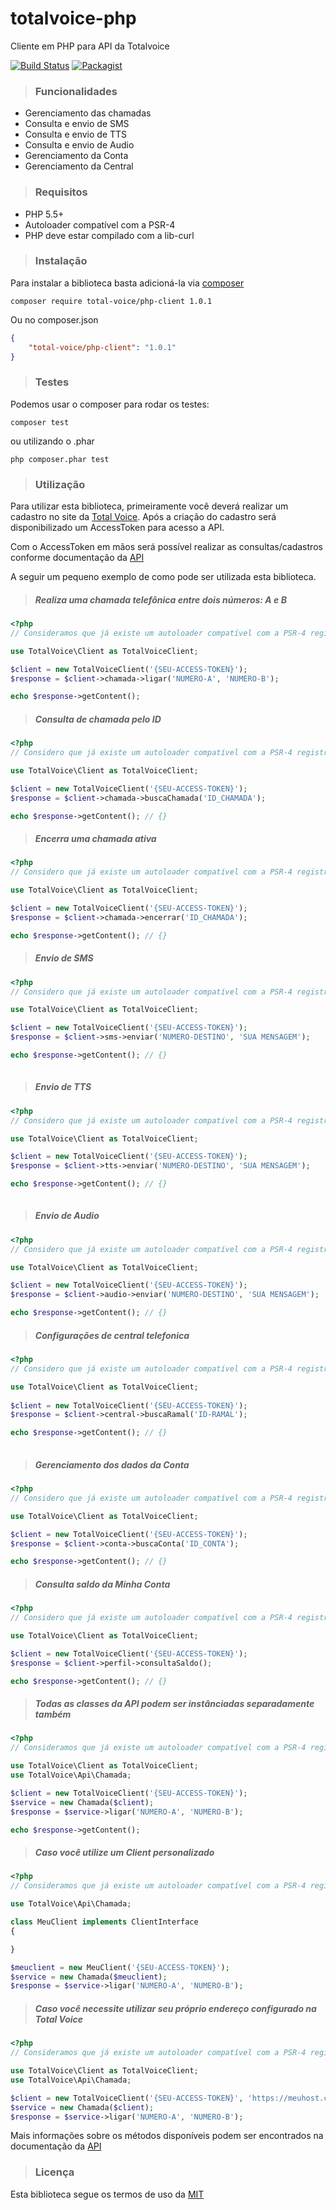 # totalvoice-php
Cliente em PHP para API da Totalvoice

[![Build Status](https://travis-ci.org/totalvoice/totalvoice-php.svg?style=flat-square)](http://travis-ci.org/#!/totalvoice/totalvoice-php)
[![Packagist](https://img.shields.io/packagist/v/total-voice/php-client.svg?style=flat-square)](https://github.com/totalvoice/totalvoice-php)

> ### Funcionalidades

- Gerenciamento das chamadas
- Consulta e envio de SMS
- Consulta e envio de TTS
- Consulta e envio de Audio
- Gerenciamento da Conta
- Gerenciamento da Central

> ### Requisitos

- PHP 5.5+
- Autoloader compatível com a PSR-4
- PHP deve estar compilado com a lib-curl

> ### Instalação

Para instalar a biblioteca basta adicioná-la via [composer](https://getcomposer.org/download/)

```composer
composer require total-voice/php-client 1.0.1
```

Ou no composer.json

```json
{
    "total-voice/php-client": "1.0.1"
}
```

> ### Testes

Podemos usar o composer para rodar os testes:

```composer
composer test
```
ou utilizando o .phar

```composer
php composer.phar test
```

> ### Utilização

Para utilizar esta biblioteca, primeiramente você deverá realizar um cadastro no site da [Total Voice](http://www.totalvoice.com.br).
Após a criação do cadastro será disponibilizado um AccessToken para acesso a API.

Com o AccessToken em mãos será possível realizar as consultas/cadastros conforme documentação da [API](https://api.totalvoice.com.br/doc/#/)

A seguir um pequeno exemplo de como pode ser utilizada esta biblioteca.

> ##### Realiza uma chamada telefônica entre dois números: A e B

```php
<?php
// Consideramos que já existe um autoloader compatível com a PSR-4 registrado

use TotalVoice\Client as TotalVoiceClient;

$client = new TotalVoiceClient('{SEU-ACCESS-TOKEN}');
$response = $client->chamada->ligar('NUMERO-A', 'NUMERO-B');

echo $response->getContent();

```

> ##### Consulta de chamada pelo ID

```php
<?php
// Considero que já existe um autoloader compatível com a PSR-4 registrado

use TotalVoice\Client as TotalVoiceClient;

$client = new TotalVoiceClient('{SEU-ACCESS-TOKEN}');
$response = $client->chamada->buscaChamada('ID_CHAMADA');

echo $response->getContent(); // {}

```


> ##### Encerra uma chamada ativa

```php
<?php
// Considero que já existe um autoloader compatível com a PSR-4 registrado

use TotalVoice\Client as TotalVoiceClient;

$client = new TotalVoiceClient('{SEU-ACCESS-TOKEN}');
$response = $client->chamada->encerrar('ID_CHAMADA');

echo $response->getContent(); // {}

```

> ##### Envio de SMS

```php
<?php
// Considero que já existe um autoloader compatível com a PSR-4 registrado

use TotalVoice\Client as TotalVoiceClient;

$client = new TotalVoiceClient('{SEU-ACCESS-TOKEN}');
$response = $client->sms->enviar('NUMERO-DESTINO', 'SUA MENSAGEM');

echo $response->getContent(); // {}
    
```

> ##### Envio de TTS

```php
<?php
// Considero que já existe um autoloader compatível com a PSR-4 registrado

use TotalVoice\Client as TotalVoiceClient;

$client = new TotalVoiceClient('{SEU-ACCESS-TOKEN}');
$response = $client->tts->enviar('NUMERO-DESTINO', 'SUA MENSAGEM');

echo $response->getContent(); // {}
    
```

> ##### Envio de Audio

```php
<?php
// Considero que já existe um autoloader compatível com a PSR-4 registrado

use TotalVoice\Client as TotalVoiceClient;

$client = new TotalVoiceClient('{SEU-ACCESS-TOKEN}');
$response = $client->audio->enviar('NUMERO-DESTINO', 'SUA MENSAGEM');

echo $response->getContent(); // {}

```

> ##### Configurações de central telefonica

```php
<?php
// Considero que já existe um autoloader compatível com a PSR-4 registrado

use TotalVoice\Client as TotalVoiceClient;
    
$client = new TotalVoiceClient('{SEU-ACCESS-TOKEN}');
$response = $client->central->buscaRamal('ID-RAMAL');

echo $response->getContent(); // {}
    
```

> ##### Gerenciamento dos dados da Conta

```php
<?php
// Considero que já existe um autoloader compatível com a PSR-4 registrado

use TotalVoice\Client as TotalVoiceClient;

$client = new TotalVoiceClient('{SEU-ACCESS-TOKEN}');
$response = $client->conta->buscaConta('ID_CONTA');

echo $response->getContent(); // {}

```

> ##### Consulta saldo da Minha Conta

```php
<?php
// Considero que já existe um autoloader compatível com a PSR-4 registrado

use TotalVoice\Client as TotalVoiceClient;

$client = new TotalVoiceClient('{SEU-ACCESS-TOKEN}');
$response = $client->perfil->consultaSaldo();

echo $response->getContent(); // {}

```

> ##### Todas as classes da API podem ser instânciadas separadamente também

```php
<?php
// Consideramos que já existe um autoloader compatível com a PSR-4 registrado

use TotalVoice\Client as TotalVoiceClient;
use TotalVoice\Api\Chamada;

$client = new TotalVoiceClient('{SEU-ACCESS-TOKEN}');
$service = new Chamada($client);
$response = $service->ligar('NUMERO-A', 'NUMERO-B');

echo $response->getContent();

```

> ##### Caso você utilize um Client personalizado

```php
<?php
// Consideramos que já existe um autoloader compatível com a PSR-4 registrado

use TotalVoice\Api\Chamada;

class MeuClient implements ClientInterface 
{

}

$meuclient = new MeuClient('{SEU-ACCESS-TOKEN}');
$service = new Chamada($meuclient);
$response = $service->ligar('NUMERO-A', 'NUMERO-B');

```

> ##### Caso você necessite utilizar seu próprio endereço configurado na Total Voice

```php
<?php
// Consideramos que já existe um autoloader compatível com a PSR-4 registrado

use TotalVoice\Client as TotalVoiceClient;
use TotalVoice\Api\Chamada;

$client = new TotalVoiceClient('{SEU-ACCESS-TOKEN}', 'https://meuhost.com.br');
$service = new Chamada($client);
$response = $service->ligar('NUMERO-A', 'NUMERO-B');

```

Mais informações sobre os métodos disponíveis podem ser encontrados na documentação da [API](https://api.totalvoice.com.br/doc/#/)

> ### Licença

Esta biblioteca segue os termos de uso da [MIT](https://github.com/DiloWagner/tvce-client/blob/master/LICENSE)
